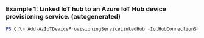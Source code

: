 ### Example 1: Linked IoT hub to an Azure IoT Hub device provisioning service. (autogenerated)
```powershell
PS C:\> Add-AzIoTDeviceProvisioningServiceLinkedHub -IotHubConnectionString $hubConnectionString -IotHubLocation eastus -Name myiotdps -ResourceGroupName myresourcegroup
```

